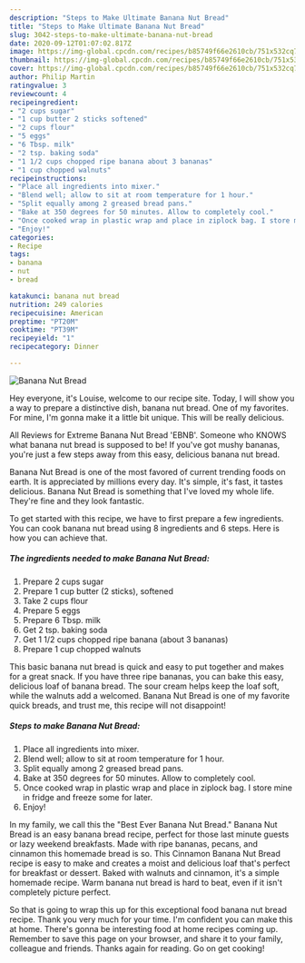 ```yaml
---
description: "Steps to Make Ultimate Banana Nut Bread"
title: "Steps to Make Ultimate Banana Nut Bread"
slug: 3042-steps-to-make-ultimate-banana-nut-bread
date: 2020-09-12T01:07:02.817Z
image: https://img-global.cpcdn.com/recipes/b85749f66e2610cb/751x532cq70/banana-nut-bread-recipe-main-photo.jpg
thumbnail: https://img-global.cpcdn.com/recipes/b85749f66e2610cb/751x532cq70/banana-nut-bread-recipe-main-photo.jpg
cover: https://img-global.cpcdn.com/recipes/b85749f66e2610cb/751x532cq70/banana-nut-bread-recipe-main-photo.jpg
author: Philip Martin
ratingvalue: 3
reviewcount: 4
recipeingredient:
- "2 cups sugar"
- "1 cup butter 2 sticks softened"
- "2 cups flour"
- "5 eggs"
- "6 Tbsp. milk"
- "2 tsp. baking soda"
- "1 1/2 cups chopped ripe banana about 3 bananas"
- "1 cup chopped walnuts"
recipeinstructions:
- "Place all ingredients into mixer."
- "Blend well; allow to sit at room temperature for 1 hour."
- "Split equally among 2 greased bread pans."
- "Bake at 350 degrees for 50 minutes. Allow to completely cool."
- "Once cooked wrap in plastic wrap and place in ziplock bag. I store mine in fridge and freeze some for later."
- "Enjoy!"
categories:
- Recipe
tags:
- banana
- nut
- bread

katakunci: banana nut bread 
nutrition: 249 calories
recipecuisine: American
preptime: "PT20M"
cooktime: "PT39M"
recipeyield: "1"
recipecategory: Dinner

---
```



![Banana Nut Bread](https://img-global.cpcdn.com/recipes/b85749f66e2610cb/751x532cq70/banana-nut-bread-recipe-main-photo.jpg)

Hey everyone, it's Louise, welcome to our recipe site. Today, I will show you a way to prepare a distinctive dish, banana nut bread. One of my favorites. For mine, I'm gonna make it a little bit unique. This will be really delicious.

All Reviews for Extreme Banana Nut Bread &#39;EBNB&#39;. Someone who KNOWS what banana nut bread is supposed to be! If you&#39;ve got mushy bananas, you&#39;re just a few steps away from this easy, delicious banana nut bread.

Banana Nut Bread is one of the most favored of current trending foods on earth. It is appreciated by millions every day. It's simple, it's fast, it tastes delicious. Banana Nut Bread is something that I've loved my whole life. They're fine and they look fantastic.


To get started with this recipe, we have to first prepare a few ingredients. You can cook banana nut bread using 8 ingredients and 6 steps. Here is how you can achieve that.

<!--inarticleads1-->

##### The ingredients needed to make Banana Nut Bread:

1. Prepare 2 cups sugar
1. Prepare 1 cup butter (2 sticks), softened
1. Take 2 cups flour
1. Prepare 5 eggs
1. Prepare 6 Tbsp. milk
1. Get 2 tsp. baking soda
1. Get 1 1/2 cups chopped ripe banana (about 3 bananas)
1. Prepare 1 cup chopped walnuts


This basic banana nut bread is quick and easy to put together and makes for a great snack. If you have three ripe bananas, you can bake this easy, delicious loaf of banana bread. The sour cream helps keep the loaf soft, while the walnuts add a welcomed. Banana Nut Bread is one of my favorite quick breads, and trust me, this recipe will not disappoint! 

<!--inarticleads2-->

##### Steps to make Banana Nut Bread:

1. Place all ingredients into mixer.
1. Blend well; allow to sit at room temperature for 1 hour.
1. Split equally among 2 greased bread pans.
1. Bake at 350 degrees for 50 minutes. Allow to completely cool.
1. Once cooked wrap in plastic wrap and place in ziplock bag. I store mine in fridge and freeze some for later.
1. Enjoy!


In my family, we call this the &#34;Best Ever Banana Nut Bread.&#34; Banana Nut Bread is an easy banana bread recipe, perfect for those last minute guests or lazy weekend breakfasts. Made with ripe bananas, pecans, and cinnamon this homemade bread is so. This Cinnamon Banana Nut Bread recipe is easy to make and creates a moist and delicious loaf that&#39;s perfect for breakfast or dessert. Baked with walnuts and cinnamon, it&#39;s a simple homemade recipe. Warm banana nut bread is hard to beat, even if it isn&#39;t completely picture perfect. 

So that is going to wrap this up for this exceptional food banana nut bread recipe. Thank you very much for your time. I'm confident you can make this at home. There's gonna be interesting food at home recipes coming up. Remember to save this page on your browser, and share it to your family, colleague and friends. Thanks again for reading. Go on get cooking!
